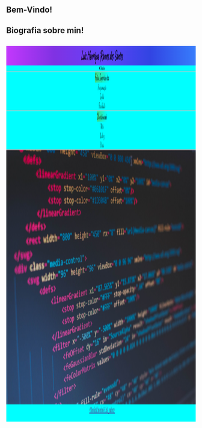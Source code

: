 ## Bem-Vindo! 

## Biografia sobre min!

## <img src="IMG/Nova_imagem.png" width="800px" height="1000px">


